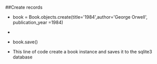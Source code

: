 ##Create records
- book = Book.objects.create(title='1984',author='George Orwell', publication_year =1984)
- 
- book.save()

- This line of code create a book instance and saves it to the sqlite3 database